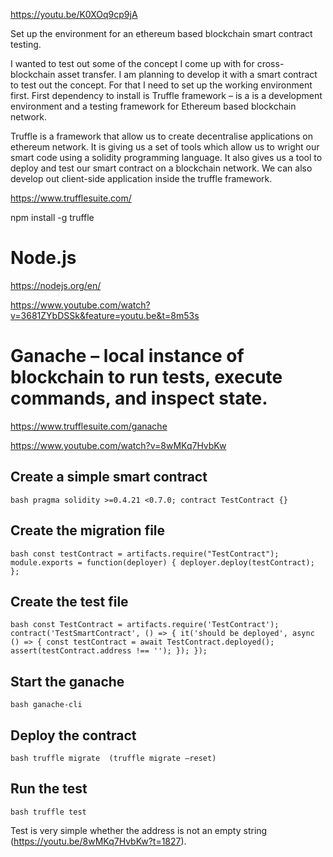 https://youtu.be/K0XOq9cp9jA

Set up the environment for an ethereum based blockchain smart contract testing.

I wanted to test out some of the concept I come up with for cross-blockchain asset transfer. I am planning to develop it with a smart contract to test out the concept. For that I need to set up the working environment first.
First dependency to install is Truffle framework – is a is a development environment and a testing framework for Ethereum based blockchain network.

Truffle is a framework that allow us to create decentralise applications on ethereum network. It is giving us a set of tools which allow us to wright our smart code using a solidity programming language. It also gives us a tool to deploy and test our smart contract on a blockchain network. We can also develop out client-side application inside the truffle framework. 

https://www.trufflesuite.com/

npm install -g truffle

# Node.js

https://nodejs.org/en/

https://www.youtube.com/watch?v=3681ZYbDSSk&feature=youtu.be&t=8m53s

# Ganache – local instance of blockchain to run tests, execute commands, and inspect state.

https://www.trufflesuite.com/ganache

https://www.youtube.com/watch?v=8wMKq7HvbKw


## Create a simple smart contract

``bash
pragma solidity >=0.4.21 <0.7.0;
contract TestContract {}
``
## Create the migration file

``bash
const testContract = artifacts.require("TestContract");
module.exports = function(deployer) {
  deployer.deploy(testContract);
};
``

## Create the test file

``bash
const TestContract = artifacts.require('TestContract');
contract('TestSmartContract', () => {
  it('should be deployed', async () => {
    const testContract = await TestContract.deployed();
    assert(testContract.address !== '');
  });
});
``

## Start the ganache

``bash
ganache-cli
``

## Deploy the contract
``bash
truffle migrate  (truffle migrate –reset)
``

## Run the test

``bash
truffle test
``

Test is very simple whether the address is not an empty string (https://youtu.be/8wMKq7HvbKw?t=1827).

